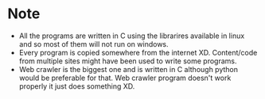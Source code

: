 # Note

* All the programs are written in C using the librarires available in linux and so most of them will not run on windows.
* Every program is copied somewhere from the internet XD. Content/code from multiple sites might have been used to write some programs.
* Web crawler is the biggest one and is written in C although python would be preferable for that. Web crawler program doesn't work properly it just does something XD.
